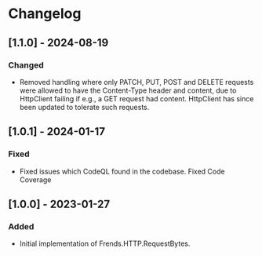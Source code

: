 # Changelog

## [1.1.0] - 2024-08-19
### Changed
- Removed handling where only PATCH, PUT, POST and DELETE requests were allowed to have the Content-Type header and content, due to HttpClient failing if e.g., a GET request had content. HttpClient has since been updated to tolerate such requests.

## [1.0.1] - 2024-01-17
### Fixed
- Fixed issues which CodeQL found in the codebase.
 Fixed Code Coverage

## [1.0.0] - 2023-01-27
### Added
- Initial implementation of Frends.HTTP.RequestBytes.
